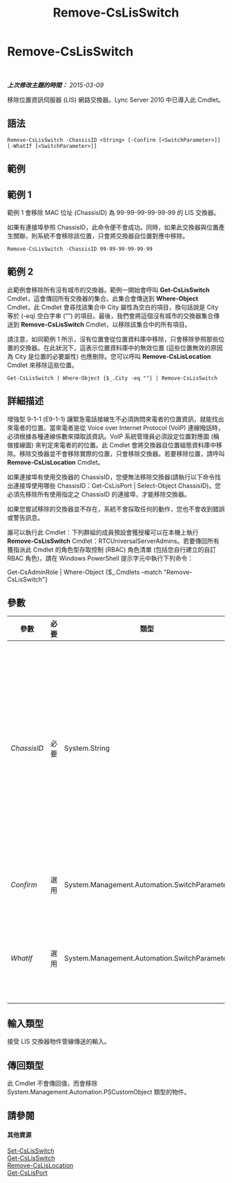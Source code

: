 ﻿---
title: Remove-CsLisSwitch
TOCTitle: Remove-CsLisSwitch
ms:assetid: 53456988-4b37-4f34-825d-bebee5124856
ms:mtpsurl: https://technet.microsoft.com/zh-tw/library/Gg398352(v=OCS.15)
ms:contentKeyID: 49290926
ms.date: 08/10/2015
mtps_version: v=OCS.15
ms.translationtype: HT
---

# Remove-CsLisSwitch

 

_**上次修改主題的時間：** 2015-03-09_

移除位置資訊伺服器 (LIS) 網路交換器。Lync Server 2010 中已導入此 Cmdlet。

## 語法

    Remove-CsLisSwitch -ChassisID <String> [-Confirm [<SwitchParameter>]] [-WhatIf [<SwitchParameter>]]

## 範例

## 範例 1

範例 1 會移除 MAC 位址 (ChassisID) 為 99-99-99-99-99-99 的 LIS 交換器。

如果有連接埠參照 ChassisID，此命令便不會成功。同時，如果此交換器與位置產生關聯，則系統不會移除該位置，只會將交換器自位置對應中移除。

    Remove-CsLisSwitch -ChassisID 99-99-99-99-99-99

## 範例 2

此範例會移除所有沒有城市的交換器。範例一開始會呼叫 **Get-CsLisSwitch** Cmdlet，這會傳回所有交換器的集合。此集合會傳送到 **Where-Object** Cmdlet，此 Cmdlet 會尋找該集合中 City 屬性為空白的項目，換句話說是 City 等於 (-eq) 空白字串 (“”) 的項目。最後，我們會將這個沒有城市的交換器集合傳送到 **Remove-CsLisSwitch** Cmdlet，以移除該集合中的所有項目。

請注意，如同範例 1 所示，沒有位置會從位置資料庫中移除，只會移除參照那些位置的交換器。在此狀況下，這表示位置資料庫中的無效位置 (這些位置無效的原因為 City 是位置的必要屬性) 也應刪除。您可以呼叫 **Remove-CsLisLocation** Cmdlet 來移除這些位置。

    Get-CsLisSwitch | Where-Object {$_.City -eq ""} | Remove-CsLisSwitch

## 詳細描述

增強型 9-1-1 (E9-1-1) 讓緊急電話接線生不必須詢問來電者的位置資訊，就能找出來電者的位置。當來電者是從 Voice over Internet Protocol (VoIP) 連線撥話時，必須根據各種連線係數來擷取該資訊。VoIP 系統管理員必須設定位置對應圖 (稱做接線圖) 來判定來電者的的位置。此 Cmdlet 會將交換器自位置組態資料庫中移除。移除交換器並不會移除實際的位置，只會移除交換器。若要移除位置，請呼叫 **Remove-CsLisLocation** Cmdlet。

如果連接埠有使用交換器的 ChassisID，您便無法移除交換器(請執行以下命令找出連接埠使用哪些 ChassisID：Get-CsLisPort | Select-Object ChassisID)。您必須先移除所有使用指定之 ChassisID 的連接埠，才能移除交換器。

如果您嘗試移除的交換器並不存在，系統不會採取任何的動作，您也不會收到錯誤或警告訊息。

誰可以執行此 Cmdlet：下列群組的成員預設會獲授權可以在本機上執行 **Remove-CsLisSwitch** Cmdlet：RTCUniversalServerAdmins。若要傳回所有獲指派此 Cmdlet 的角色型存取控制 (RBAC) 角色清單 (包括您自行建立的自訂 RBAC 角色)，請在 Windows PowerShell 提示字元中執行下列命令：

Get-CsAdminRole | Where-Object {$\_.Cmdlets –match "Remove-CsLisSwitch"}

## 參數


<table>
<colgroup>
<col style="width: 25%" />
<col style="width: 25%" />
<col style="width: 25%" />
<col style="width: 25%" />
</colgroup>
<thead>
<tr class="header">
<th>參數</th>
<th>必要</th>
<th>類型</th>
<th>說明</th>
</tr>
</thead>
<tbody>
<tr class="odd">
<td><p><em>ChassisID</em></p></td>
<td><p>必要</p></td>
<td><p>System.String</p></td>
<td><p>網路交換器的媒體存取控制 (MAC) 位址。此值的格式為 nn-nn-nn-nn-nn-nn，例如 12-34-56-78-90-ab。</p></td>
</tr>
<tr class="even">
<td><p><em>Confirm</em></p></td>
<td><p>選用</p></td>
<td><p>System.Management.Automation.SwitchParameter</p></td>
<td><p>在執行命令前先提示確認。</p></td>
</tr>
<tr class="odd">
<td><p><em>WhatIf</em></p></td>
<td><p>選用</p></td>
<td><p>System.Management.Automation.SwitchParameter</p></td>
<td><p>說明執行命令時若不實際執行命令的後果。</p></td>
</tr>
</tbody>
</table>


## 輸入類型

接受 LIS 交換器物件管線傳送的輸入。

## 傳回類型

此 Cmdlet 不會傳回值，而會移除 System.Management.Automation.PSCustomObject 類型的物件。

## 請參閱

#### 其他資源

[Set-CsLisSwitch](set-cslisswitch.md)  
[Get-CsLisSwitch](get-cslisswitch.md)  
[Remove-CsLisLocation](remove-cslislocation.md)  
[Get-CsLisPort](get-cslisport.md)

